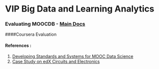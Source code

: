 # VIP Big Data and Learning Analytics

### Evaluating MOOCDB - [Main Docs](http://moocdbdocs.readthedocs.org/en/latest/)

####Coursera Evaluation


#### References : 
1. [Developing Standards and Systems for MOOC Data Science](http://arxiv.org/pdf/1406.2015.pdf)
2. [Case Study on edX Circuits and Electronics](http://groups.csail.mit.edu/EVO-DesignOpt/groupWebSite/uploads/Site/MoocshopCamera.pdf)



